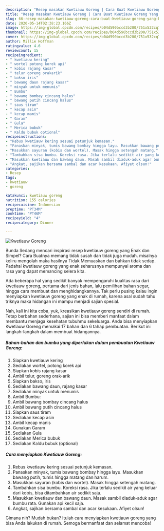 ```yaml
---
description: "Resep masakan Kwetiauw Goreng | Cara Buat Kwetiauw Goreng Yang Bikin Ngiler"
title: "Resep masakan Kwetiauw Goreng | Cara Buat Kwetiauw Goreng Yang Bikin Ngiler"
slug: 66-resep-masakan-kwetiauw-goreng-cara-buat-kwetiauw-goreng-yang-bikin-ngiler
date: 2020-05-14T02:38:23.166Z
image: https://img-global.cpcdn.com/recipes/b04d590bccd3b200/751x532cq70/kwetiauw-goreng-foto-resep-utama.jpg
thumbnail: https://img-global.cpcdn.com/recipes/b04d590bccd3b200/751x532cq70/kwetiauw-goreng-foto-resep-utama.jpg
cover: https://img-global.cpcdn.com/recipes/b04d590bccd3b200/751x532cq70/kwetiauw-goreng-foto-resep-utama.jpg
author: Millie Hoffman
ratingvalue: 4.6
reviewcount: 15
recipeingredient:
- " kwetiauw kering"
- " wortel potong korek api"
- " kobis rajang kasar"
- " telur goreng orakarik"
- " bakso iris"
- " bawang daun rajang kasar"
- " minyak untuk menumis"
- " Bumbu"
- " bawang bombay cincang halus"
- " bawang putih cincang halus"
- " saus tiram"
- " kecap asin"
- " kecap manis"
- " Garam"
- " Gula"
- " Merica bubuk"
- " Kaldu bubuk optional"
recipeinstructions:
- "Rebus kwetiauw kering sesuai petunjuk kemasan."
- "Panaskan minyak, tumis bawang bombay hingga layu. Masukkan bawang putih, tumis hingga matang dan harum."
- "Masukkan sayuran (kobis dan wortel). Masak hingga setengah matang."
- "Tambahkan sisa bumbu. Koreksi rasa. Jika terlalu sedikit air yang keluar dari kobis, bisa ditambahkan air sedikit saja."
- "Masukkan kwetiauw dan bawang daun. Masak sambil diaduk-aduk agar bumbu rata. Gunakan api kecil saja."
- "Angkat, sajikan bersama sambal dan acar kesukaan. Afiyet olsun!"
categories:
- Resep
tags:
- kwetiauw
- goreng

katakunci: kwetiauw goreng 
nutrition: 155 calories
recipecuisine: Indonesian
preptime: "PT34M"
cooktime: "PT46M"
recipeyield: "4"
recipecategory: Dinner

---
```



![Kwetiauw Goreng](https://img-global.cpcdn.com/recipes/b04d590bccd3b200/751x532cq70/kwetiauw-goreng-foto-resep-utama.jpg)

Bunda Sedang mencari inspirasi resep kwetiauw goreng yang Enak dan Simpel? Cara Buatnya memang tidak susah dan tidak juga mudah. misalnya keliru mengolah maka hasilnya Tidak Memuaskan dan bahkan tidak sedap. Padahal kwetiauw goreng yang enak seharusnya mempunyai aroma dan rasa yang dapat memancing selera kita.

Ada beberapa hal yang sedikit banyak mempengaruhi kualitas rasa dari kwetiauw goreng, pertama dari jenis bahan, lalu pemilihan bahan segar, hingga cara membuat dan menghidangkannya. Tak perlu pusing kalau ingin menyiapkan kwetiauw goreng yang enak di rumah, karena asal sudah tahu triknya maka hidangan ini mampu menjadi sajian spesial.




Nah, kali ini kita coba, yuk, kreasikan kwetiauw goreng sendiri di rumah. Tetap berbahan sederhana, sajian ini bisa memberi manfaat dalam membantu menjaga kesehatan tubuhmu sekeluarga. Anda bisa menyiapkan Kwetiauw Goreng memakai 17 bahan dan 6 tahap pembuatan. Berikut ini langkah-langkah dalam membuat hidangannya.

<!--inarticleads1-->

##### Bahan-bahan dan bumbu yang diperlukan dalam pembuatan Kwetiauw Goreng:

1. Siapkan  kwetiauw kering
1. Sediakan  wortel, potong korek api
1. Siapkan  kobis rajang kasar
1. Ambil  telur, goreng orak-arik
1. Siapkan  bakso, iris
1. Sediakan  bawang daun, rajang kasar
1. Sediakan  minyak untuk menumis
1. Ambil  Bumbu:
1. Ambil  bawang bombay cincang halus
1. Ambil  bawang putih cincang halus
1. Siapkan  saus tiram
1. Sediakan  kecap asin
1. Ambil  kecap manis
1. Gunakan  Garam
1. Sediakan  Gula
1. Sediakan  Merica bubuk
1. Sediakan  Kaldu bubuk (optional)




<!--inarticleads2-->

##### Cara menyiapkan Kwetiauw Goreng:

1. Rebus kwetiauw kering sesuai petunjuk kemasan.
1. Panaskan minyak, tumis bawang bombay hingga layu. Masukkan bawang putih, tumis hingga matang dan harum.
1. Masukkan sayuran (kobis dan wortel). Masak hingga setengah matang.
1. Tambahkan sisa bumbu. Koreksi rasa. Jika terlalu sedikit air yang keluar dari kobis, bisa ditambahkan air sedikit saja.
1. Masukkan kwetiauw dan bawang daun. Masak sambil diaduk-aduk agar bumbu rata. Gunakan api kecil saja.
1. Angkat, sajikan bersama sambal dan acar kesukaan. Afiyet olsun!




Gimana nih? Mudah bukan? Itulah cara menyiapkan kwetiauw goreng yang bisa Anda lakukan di rumah. Semoga bermanfaat dan selamat mencoba!
